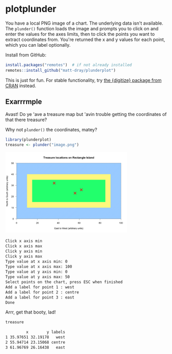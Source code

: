 
# plotplunder

<!-- badges: start -->
<!-- badges: end -->

You have a local PNG image of a chart. The underlying data isn't available. The `plunder()` function loads the image and prompts you to click on and enter the values for the axes limits, then to click the points you want to extract coordinates from. You're returned the x and y values for each point, which you can label optionally.

Install from GitHub:

``` r
install.packages("remotes")  # if not already installed
remotes::install_github("matt-dray/plunderplot")
```

This is just for fun. For stable functionality, try [the {digitize} package from CRAN](https://cran.r-project.org/package=digitize) instead.

## Exarrrmple

Avast! Do ye 'ave a treasure map but 'avin trouble getting the coordinates of that there treasure?

Why not `plunder()` the coordinates, matey?

``` r
library(plunderplot)
treasure <- plunder("image.png")
```

<div class="figure">
<img src="man/figures/plot.png" alt="Chart titled 'Treasure locations on Rectangle Island'. It's a plot with x limits of 0 to 100 and y limits of 0 to 50. There are concentric rectangles that look like an island in the sea. There are three red crosses on the island." width="75%"/>
</div>

```
Click x axis min
Click x axis max
Click y axis min
Click y axis max
Type value at x axis min: 0
Type value at x axis max: 100
Type value at y axis min: 0
Type value at y axis max: 50
Select points on the chart, press ESC when finished
Add a label for point 1 : west
Add a label for point 2 : centre
Add a label for point 3 : east
Done
```

Arrr, get that booty, lad!

``` r
treasure
```
```
         x        y labels
1 35.97651 32.19178   west
2 55.94714 23.15068 centre
3 61.96769 26.16438   east
```
